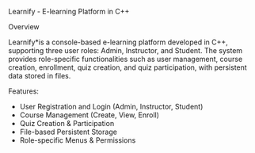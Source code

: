 Learnify - E-learning Platform in C++

 Overview

Learnify*is a console-based e-learning platform developed in C++, supporting three user roles: Admin, Instructor, and Student. The system provides role-specific functionalities
such as user management, course creation, enrollment, quiz creation, and quiz participation, with persistent data stored in files.

Features:

-  User Registration and Login (Admin, Instructor, Student)
-  Course Management (Create, View, Enroll)
-  Quiz Creation & Participation
-  File-based Persistent Storage
-  Role-specific Menus & Permissions



